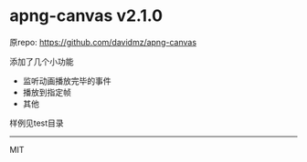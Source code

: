 apng-canvas v2.1.0
==============
原repo: https://github.com/davidmz/apng-canvas

添加了几个小功能
- 监听动画播放完毕的事件
- 播放到指定帧
- 其他

样例见test目录

-----
MIT